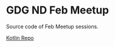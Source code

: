 # GDG ND Feb Meetup
Source code of Feb Meetup sessions.

[Kotlin Repo](https://github.com/code-crusher/learn-kotlin)
